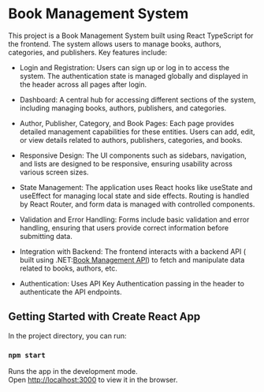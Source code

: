 # Book Management System
This project is a Book Management System built using React TypeScript for the frontend. The system allows users to manage books, authors, categories, and publishers. Key features include:

- Login and Registration: 
Users can sign up or log in to access the system. The authentication state is managed globally and displayed in the header across all pages after login.

- Dashboard: 
A central hub for accessing different sections of the system, including managing books, authors, publishers, and categories.

- Author, Publisher, Category, and Book Pages: 
Each page provides detailed management capabilities for these entities. Users can add, edit, or view details related to authors, publishers, categories, and books.

- Responsive Design: 
The UI components such as sidebars, navigation, and lists are designed to be responsive, ensuring usability across various screen sizes.

- State Management: 
The application uses React hooks like useState and useEffect for managing local state and side effects. Routing is handled by React Router, and form data is managed with controlled components.

- Validation and Error Handling: 
Forms include basic validation and error handling, ensuring that users provide correct information before submitting data.

- Integration with Backend: 
The frontend interacts with a backend API ( built using .NET:[Book Management API](https://github.com/DeekshaKotian27/BookManagementAPI)) to fetch and manipulate data related to books, authors, etc.

- Authentication: 
Uses API Key Authentication passing in the header to authenticate the API endpoints.


## Getting Started with Create React App
In the project directory, you can run:
### `npm start`
Runs the app in the development mode.\
Open [http://localhost:3000](http://localhost:3000) to view it in the browser.
